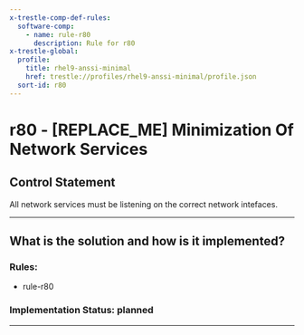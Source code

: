 ```yaml
---
x-trestle-comp-def-rules:
  software-comp:
    - name: rule-r80
      description: Rule for r80
x-trestle-global:
  profile:
    title: rhel9-anssi-minimal
    href: trestle://profiles/rhel9-anssi-minimal/profile.json
  sort-id: r80
---
```


# r80 - \[REPLACE_ME\] Minimization Of Network Services

## Control Statement

All network services must be listening on the correct network intefaces.

______________________________________________________________________

## What is the solution and how is it implemented?

<!-- For implementation status enter one of: implemented, partial, planned, alternative, not-applicable -->

<!-- Note that the list of rules under ### Rules: is read-only and changes will not be captured after assembly to JSON -->

<!-- Add control implementation description here for control: r80 -->

### Rules:

  - rule-r80

### Implementation Status: planned

______________________________________________________________________
